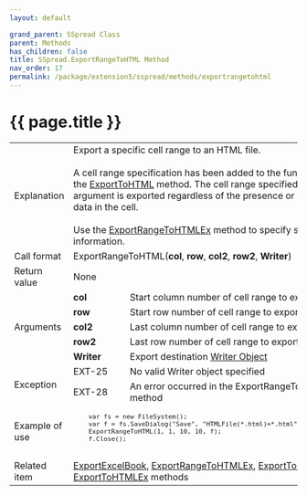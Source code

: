 ```yaml
---
layout: default

grand_parent: SSpread Class
parent: Methods
has_children: false
title: SSpread.ExportRangeToHTML Method
nav_order: 17
permalink: /package/extension5/sspread/methods/exportrangetohtml
---
```

# {{ page.title }}

<table>
  <tr>
    <td>Explanation</td>
    <td colspan="2">Export a specific cell range to an HTML file. <br><br>A cell range specification has been added to the functionality of the <a href="/package/extension5/sspread/methods/exporttohtml">ExportToHTML</a> method. The cell range specified by the argument is exported regardless of the presence or absence of data in the cell.<br><br> Use the <a href="/package/extension5/sspread/methods/exportrangetohtmlex">ExportRangeToHTMLEx</a> method to specify style information.</td>
  </tr>
  <tr>
    <td>Call format</td>
    <td colspan="2">ExportRangeToHTML(<b>col</b>, <b>row</b>, <b>col2</b>, <b>row2</b>, <b>Writer</b>)</td>
  </tr>
  <tr>
    <td>Return value</td>
    <td colspan="2">None</td>
  </tr>  
  <tr>
    <td rowspan="5">Arguments</td>
    <td><b>col</b></td>
    <td>Start column number of cell range to export</td>
  </tr>
  <tr>
    <td><b>row</b></td>
    <td>Start row number of cell range to export</td>
  </tr>
  <tr>
    <td><b>col2</b></td>
    <td>Last column number of cell range to export</td>
  </tr>
  <tr>
    <td><b>row2</b></td>
    <td>Last row number of cell range to export</td>
  </tr>
  
  <tr>
    <td><b>Writer</b></td>
    <td>Export destination <a href="/base/readerwriter#writer-object">Writer Object</a></td>
  </tr>
  <tr>
    <td rowspan="2">Exception</td>
    <td>EXT-25</td>
    <td>No valid Writer object specified</td>
  </tr>
  <tr>
    <td>EXT-28</td>
    <td>An error occurred in the ExportRangeToHTML method</td>
  </tr>
  <tr>
    <td>Example of use</td>
    <td colspan="2"><code><pre>
    var fs = new FileSystem();
    var f = fs.SaveDialog("Save", "HTMLFile(*.html)=*.html", "html", "");
    ExportRangeToHTML(1, 1, 10, 10, f);
    f.Close();
    </pre></code></td>
  </tr>
  <tr>
    <td>Related item</td>
    <td colspan="2"><a href="/package/extension5/sspread/methods/exportexcelbook">ExportExcelBook</a>, <a href="/package/extension5/sspread/methods/exportrangetohtmlex">ExportRangeToHTMLEx</a>, <a href="/package/extension5/sspread/methods/exporttohtml">ExportToHTML</a>, <a href="/package/extension5/sspread/methods/exporttohtmlex">ExportToHTMLEx</a> methods</td>
  </tr>
</table>
